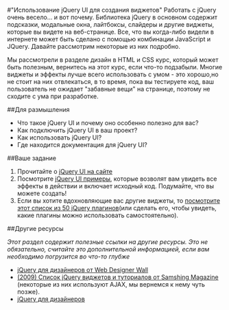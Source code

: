 #"Использование jQuery UI для создания виджетов"
Работать с jQuery очень весело... и вот почему. Библиотека jQuery в основном содержит подсказки, модальные окна, лайтбоксы, слайдеры и другие виджеты, которые вы видете на веб-странице. Все, что вы когда-либо видели в интернете может быть сделано с помощью комбинации JavaScript и JQuery. Давайте рассмотрим некоторые из них подробно.

Мы рассмотрели в разделе дизайн в HTML и CSS курс, который может быть полезным, вернитесь на этот курс, если что-то подзабыли. Многие виджеты и эффекты лучше всего использовать с умом - это хорошо,но не стоит на них отвлекаться, в то время, пока вы тестируете код, ваш пользователь не ожидает "забавные вещи" на странице, поэтому не сходите с ума при разработке.

##Для размышления

* Что такое jQuery UI и почему оно особенно полезно для вас?
* Как подключить jQuery UI в ваш проект?
* Как использовать jQuery UI?
* Где находится документация для jQuery UI?

##Ваше задание
1. Прочитайте о [jQuery UI на сайте](http://learn.jquery.com/jquery-ui/)
2. Посмотрите  [jQuery UI примеры](http://jqueryui.com/demos/), которые возволят вам увидеть все эффекты в действии и включает исходный код. Подумайте, что вы можете создать!
3. Если вы хотите вдохновляющие вас другие виджеты, то [посмотрите этот список из 50 jQuery плагинов](http://tutorialzine.com/2013/04/50-amazing-jquery-plugins/)(или сделать его, чтобы увидеть, какие плагины можно использовать самостоятельно).

##Другие ресурсы

*Этот раздел содержит полезные ссылки на другие ресурсы. Это не обязательно, считайте это дополнительной информацией, если вам необходимо погрузится во что-то глубже*

* [jQuery для дизайнеров от  Web Designer Wall](http://www.webdesignerwall.com/demo/jquery/)
* [(2009) Список jQuery виджетов и туториалов от Samshing Magazine](http://coding.smashingmagazine.com/2009/01/15/45-new-jquery-techniques-for-a-good-user-experience/) (некоторые из них используют AJAX, мы вернемся к нему чуть позже).
* [jQuery для дизайнеров](http://jqueryfordesigners.com/)
